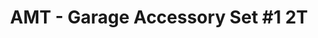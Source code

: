 ---
layout: product
title: "AMT - Garage Accessory Set #1 2T"
price: "TBA" 
desc: "N/A"
img_path: "/assets/img/AMTPP015M.jpg"
brand: "N/A"
available: false
special_offer: false
new: false
soon: false
cat: "010000"
subcat: "013800"
subsubcat: "0N/A"
sifra: "AMTPP015M"
popular: true
---